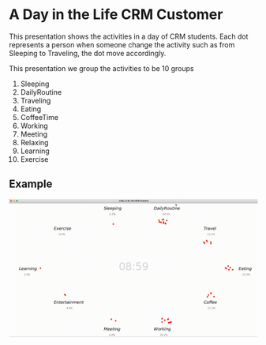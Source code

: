 # A Day in the Life CRM Customer
This presentation shows the activities in a day of CRM students. Each dot represents a person when someone change the activity such as from Sleeping to Traveling, the dot move accordingly.

This presentation we group the activities to be 10 groups
1.  Sleeping
2.  DailyRoutine
3.  Traveling
4.  Eating
5.  CoffeeTime
6.  Working
7.  Meeting
8.  Relaxing
9.  Learning
10. Exercise

## Example
![chart](./example_clip.gif)